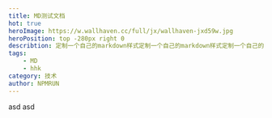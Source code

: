 ```yaml
---
title: MD测试文档
hot: true
heroImage: https://w.wallhaven.cc/full/jx/wallhaven-jxd59w.jpg
heroPosition: top -280px right 0
describtion: 定制一个自己的markdown样式定制一个自己的markdown样式定制一个自己的markdown样式定制一个自己的markdown样式
tags:
    - MD
    - hhk
category: 技术
author: NPMRUN
---
```

asd
asd